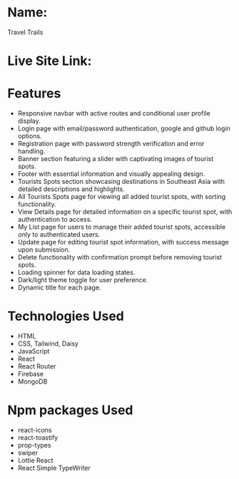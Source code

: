 # Name: 
Travel Trails

# Live Site Link: 

# Features
- Responsive navbar with active routes and conditional user profile display.
- Login page with email/password authentication, google and github login options.
- Registration page with password strength verification and error handling.
- Banner section featuring a slider with captivating images of tourist spots.
- Footer with essential information and visually appealing design.
- Tourists Spots section showcasing destinations in Southeast Asia with detailed descriptions and highlights.
- All Tourists Spots page for viewing all added tourist spots, with sorting functionality.
- View Details page for detailed information on a specific tourist spot, with authentication to access.
- My List page for users to manage their added tourist spots, accessible only to authenticated users.
- Update page for editing tourist spot information, with success message upon submission.
- Delete functionality with confirmation prompt before removing tourist spots.
- Loading spinner for data loading states.
- Dark/light theme toggle for user preference.
- Dynamic title for each page.

# Technologies Used
- HTML
- CSS, Tailwind, Daisy
- JavaScript
- React
- React Router
- Firebase
- MongoDB

# Npm packages Used
- react-icons
- react-toastify
- prop-types
- swiper
- Lottie React
- React Simple TypeWriter

